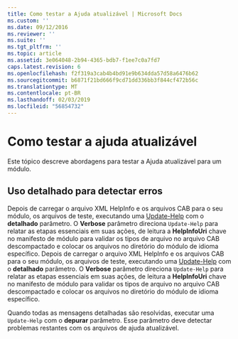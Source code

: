 ```yaml
---
title: Como testar a Ajuda atualizável | Microsoft Docs
ms.custom: ''
ms.date: 09/12/2016
ms.reviewer: ''
ms.suite: ''
ms.tgt_pltfrm: ''
ms.topic: article
ms.assetid: 3e064048-2b94-4365-bdb7-f1ee7c0a7fd7
caps.latest.revision: 6
ms.openlocfilehash: f2f319a3cab4b4bd91e9b634dda57d58a6476b62
ms.sourcegitcommit: b6871f21bd666f9cd71dd336bb3f844cf472b56c
ms.translationtype: MT
ms.contentlocale: pt-BR
ms.lasthandoff: 02/03/2019
ms.locfileid: "56854732"
---
```

# <a name="how-to-test-updatable-help"></a>Como testar a ajuda atualizável

Este tópico descreve abordagens para testar a Ajuda atualizável para um módulo.

## <a name="using-verbose-to-detect-errors"></a>Uso detalhado para detectar erros

Depois de carregar o arquivo XML HelpInfo e os arquivos CAB para o seu módulo, os arquivos de teste, executando uma [Update-Help](/powershell/module/Microsoft.PowerShell.Core/Update-Help) com o **detalhado** parâmetro. O **Verbose** parâmetro direciona `Update-Help` para relatar as etapas essenciais em suas ações, de leitura a **HelpInfoUri** chave no manifesto de módulo para validar os tipos de arquivo no arquivo CAB descompactado e colocar os arquivos no diretório do módulo de idioma específico.
Depois de carregar o arquivo XML HelpInfo e os arquivos CAB para o seu módulo, os arquivos de teste, executando uma [Update-Help](/powershell/module/Microsoft.PowerShell.Core/Update-Help) com o **detalhado** parâmetro. O **Verbose** parâmetro direciona `Update-Help` para relatar as etapas essenciais em suas ações, de leitura a **HelpInfoUri** chave no manifesto de módulo para validar os tipos de arquivo no arquivo CAB descompactado e colocar os arquivos no diretório do módulo de idioma específico.

Quando todas as mensagens detalhadas são resolvidas, executar uma `Update-Help` com o **depurar** parâmetro. Esse parâmetro deve detectar problemas restantes com os arquivos de ajuda atualizável.